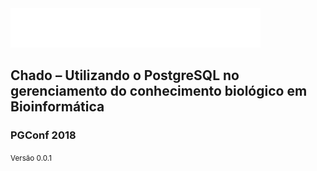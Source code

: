 <!-- .slide: data-background="img/motivation.jpg" -->

<img src="img/logos/pgconf1.png" style="background:none; border:none; box-shadow:none;">

## Chado – Utilizando o PostgreSQL no gerenciamento do conhecimento biológico em Bioinformática

### PGConf 2018

<small>Versão 0.0.1</small>
